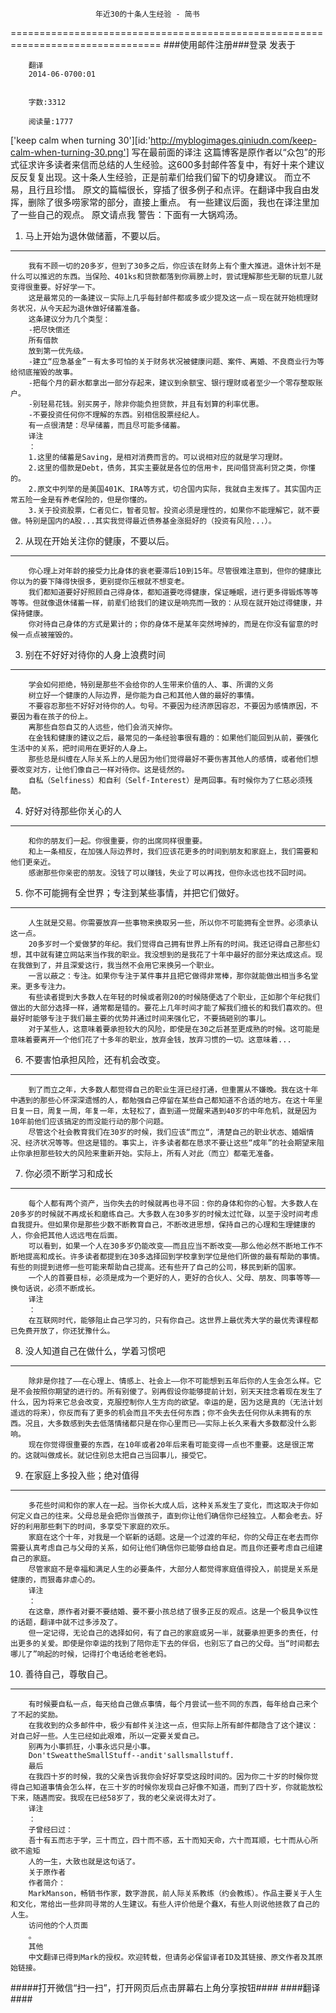                        年近30的十条人生经验 - 简书
================================================================================
###使用邮件注册###登录        发表于


        
        翻译
        2014-06-0700:01


        字数:3312

        阅读量:1777

['keep calm when turning 30'][id:'http://myblogimages.qiniudn.com/keep-calm-when-turning-30.png']
        写在最前面的译注
        这篇博客是原作者以“众包”的形式征求许多读者来信而总结的人生经验。这600多封邮件答复中，有好十来个建议反反复复出现。这十条人生经验，正是前辈们给我们留下的切身建议。
        而立不易，且行且珍惜。
        原文的篇幅很长，穿插了很多例子和点评。在翻译中我自由发挥，删除了很多唠家常的部分，直接上重点。
        有一些建议后面，我也在译注里加了一些自己的观点。
        原文请点我
        警告：下面有一大锅鸡汤。
1. 马上开始为退休做储蓄，不要以后。
--------------------------------------------------------------------------------
        我有不顾一切的20多岁，但到了30多之后，你应该在财务上有个重大推进。退休计划不是什么可以推迟的东西。当保险、401ks和贷款都落到你肩膀上时，尝试理解那些无聊的玩意儿就变得很重要。好好学一下。
        这是最常见的一条建议－实际上几乎每封邮件都或多或少提及这一点－现在就开始梳理财务状况，从今天起为退休做好储蓄准备。
        这条建议分为几个类型：
        -把尽快偿还
        所有借款
        放到第一优先级。
        -建立“应急基金”－有太多可怕的关于财务状况被健康问题、案件、离婚、不良商业行为等给彻底摧毁的故事。
        -把每个月的薪水都拿出一部分存起来，建议到余额宝、银行理财或者至少一个零存整取账户。
        -别轻易花钱。别买房子，除非你能负担贷款，并且有划算的利率优惠。
        -不要投资任何你不理解的东西。别相信股票经纪人。
        有一点很清楚：尽早储蓄，而且尽可能多储蓄。
        译注
        ：
        1.这里的储蓄是Saving，是相对消费而言的。可以说相对应的就是学习理财。
        2.这里的借款是Debt，债务，其实主要就是各位的信用卡，民间借贷高利贷之类，你懂的。
        2.原文中列举的是美国401K、IRA等方式，切合国内实际，我就自主发挥了。其实国内正常五险一金是有养老保险的，但是你懂的。
        3.关于投资股票，仁者见仁，智者见智。投资必须是理性的，如果你不能理解它，就不要做。特别是国内的A股...其实我觉得最近债券基金涨挺好的（投资有风险...）。
2. 从现在开始关注你的健康，不要以后。
--------------------------------------------------------------------------------
        你心理上对年龄的接受力比身体的衰老要滞后10到15年。尽管很难注意到，但你的健康比你以为的要下降得快很多，更别提你压根就不想变老。
        我们都知道要好好照顾自己得身体，都知道要吃得健康，保证睡眠，进行更多得锻炼等等等等。但就像退休储蓄一样，前辈们给我们的建议是响亮而一致的：从现在就开始过得健康，并保持健康。
        你对待自己身体的方式是累计的；你的身体不是某年突然垮掉的，而是在你没有留意的时候一点点被摧毁的。
3. 别在不好好对待你的人身上浪费时间
--------------------------------------------------------------------------------
        学会如何拒绝，特别是那些不会给你的人生带来价值的人、事、所谓的义务
        树立好一个健康的人际边界，是你能为自己和其他人做的最好的事情。
        不要容忍那些不好好对待你的人。句号。不要因为经济原因容忍，不要因为感情原因，不要因为看在孩子的份上。
        离那些自怨自艾的人远些，他们会消灭掉你。
        在金钱和健康的建议之后，最常见的一条经验事很有趣的：如果他们能回到从前，要强化生活中的关系，把时间用在更好的人身上。
        那些总是纠缠在人际关系上的人是因为他们觉得最好不要伤害其他人的感情，或者他们想要改变对方，让他们像自己一样对待你。这是徒然的。
        自私（Selfiness）和自利（Self-Interest）是两回事。有时候你为了仁慈必须残酷。
4. 好好对待那些你关心的人
--------------------------------------------------------------------------------
        和你的朋友们一起。你很重要，你的出席同样很重要。
        和上一条相反，在加强人际边界时，我们应该花更多的时间到朋友和家庭上，我们需要和他们更亲近。
        感谢那些你亲密的朋友。没钱了可以赚钱，失业了可以再找，但你永远也找不回时间。
5. 你不可能拥有全世界；专注到某些事情，并把它们做好。
--------------------------------------------------------------------------------
        人生就是交易。你需要放弃一些事物来换取另一些，所以你不可能拥有全世界。必须承认这一点。
        20多岁时一个爱做梦的年纪。我们觉得自己拥有世界上所有的时间。我还记得自己那些幻想，其中就有建立网站来当作我的职业。我没想到的是我花了十年中最好的部分来达成这点。现在我做到了，并且深爱这行，我当然不会用它来换另一个职业。
        一言以蔽之：专注。如果你专注于某件事并且把它做得非常棒，那你就能做出相当多名堂来。更多专注力。
        有些读者提到大多数人在年轻的时候或者刚20的时候随便选了个职业，正如那个年纪我们做出的大部分选择一样，通常都是错的。要花上几年时间才能了解我们擅长的和我们喜欢的。但最好时能够专注于我们最主要的优势并通过时间来强化它，不要搞砸别的事儿。
        对于某些人，这意味着要承担较大的风险，即使是在30之后甚至更成熟的时候。这可能是意味着要离开一个他们花了十多年的职业，放弃金钱，放弃习惯的一切。这意味着...
6. 不要害怕承担风险，还有机会改变。
--------------------------------------------------------------------------------
        到了而立之年，大多数人都觉得自己的职业生涯已经打通，但重置从不嫌晚。我在这十年中遇到的那些心怀深深遗憾的人，都勉强自己停留在某些自己都知道不合适的地方。在这十年里日复一日，周复一周，年复一年，太轻松了，直到道一觉醒来遇到40岁的中年危机，就是因为10年前他们应该搞定的而没能行动的那个问题。
        尽管这个社会教育我们在30岁的时候，我们应该“而立“，清楚自己的职业状态、婚姻情况、经济状况等等。但这是错的。事实上，许多读者都在恳求不要让这些“成年”的社会期望来阻止你承担那些较大的风险来重新开始。实际上，所有人对此（而立）都毫无准备。
7. 你必须不断学习和成长
--------------------------------------------------------------------------------
        每个人都有两个资产，当你失去的时候就再也寻不回：你的身体和你的心智。大多数人在20多岁的时候就不再成长和磨练自己。大多数人在30多岁的时候太过忙碌，以至于没时间考虑自我提升。但如果你是那些少数不断教育自己，不断改进思想，保持自己的心理和生理健康的人，你会把其他人远远甩在后面。
        可以看到，如果一个人在30多岁仍能改变——而且应当不断改变——那么他必然不断地工作不断地提高和成长。许多读者都提到在30多选择回到学校拿到学位是他们所做的最有帮助的事情。有些的则提到进修一些可能来帮助自己提高。还有些开了自己的公司，移民到新的国家。
        一个人的首要目标，必须是成为一个更好的人，更好的合伙人、父母、朋友、同事等等——换句话说，必须不断成长。
        译注
        ：
        在互联网时代，能够阻止自己学习的，只有你自己。这世界上最优秀大学的最优秀课程都已免费开放了，你还犹豫什么。
8. 没人知道自己在做什么，学着习惯吧
--------------------------------------------------------------------------------
        除非是你挂了——在心理上、情感上、社会上——你不可能想到五年后你的人生会怎么样。它是不会按照你期望的进行的。所有别傻了。别再假设你能够提前计划，别天天挂念着现在发生了什么，因为将来它总会改变，克服控制你人生方向的欲望。幸运的是，因为这是真的（无法计划遥远的将来），你反而有了更多的机会而且不失去任何东西；你不会失去任何你从未拥有的东西。况且，大多数感到失去低落情绪都只是在你心里而已——实际上长久来看大多数都没什么影响。
        现在你觉得很重要的东西，在10年或者20年后来看可能变得一点也不重要。这是很正常的。这就叫做成长。就记住别总太把自己当回事儿，接受它。
9. 在家庭上多投入些；绝对值得
--------------------------------------------------------------------------------
        多花些时间和你的家人在一起。当你长大成人后，这种关系发生了变化，而这取决于你如何定义自己的往来。父母总是会把你当做孩子，直到你让他们确信你已经独立。人都会老去。好好的利用那些剩下的时间，多享受下家庭的欢乐。
        家庭在这个十年，对我是一个崭新的话题。这是一个过渡的年纪，你的父母正在老去而你需要认真考虑自己与父母的关系，如何让他们确信你已能够自给自足。而且你还要考虑自己组建自己的家庭。
        尽管家庭不是幸福和满足人生的必要条件，大部分人都觉得家庭值得投入，前提是关系是健康的，而狠毒非虐心的。
        译注
        ：
        在这章，原作者对要不要结婚、要不要小孩总结了很多正反的观点。这是一个极具争议性的话题，翻译中就不过多涉及了。
        但一定记得，无论自己的选择如何，有了自己的家庭或另一半，就要承担更多的责任，付出更多的关爱。即使是你幸运的找到了陪你走下去的伴侣，也别忘了自己的父母。当“时间都去哪儿了”响起的时候，记得打个电话给老爸老妈。
10. 善待自己，尊敬自己。
--------------------------------------------------------------------------------
        有时候要自私一点，每天给自己做点事情，每个月尝试一些不同的东西，每年给自己来个了不起的奖励。
        在我收到的众多邮件中，极少有邮件关注这一点，但实际上所有邮件都隐含了这个建议：对自己好一些。人生已经如此艰难，所以一定要关爱自己。
        别再为小事抓狂，小事永远只是小事。
        Don'tSweattheSmallStuff--andit'sallsmallstuff.
        最后
        在我四十岁的时候，我的父亲告诉我你会好好享受这段时间的。因为你二十岁的时候你觉得自己知道事情会怎么样，在三十岁的时候你发现自己好像不知道，而到了四十岁，你就能放松下来，随遇而安。我现在已经58岁了，我的老父亲说得太对了。
        译注
        ：
        子曾经曰过：
        吾十有五而志于学，三十而立，四十而不惑，五十而知天命，六十而耳顺，七十而从心所欲不逾矩
        人的一生，大致也就是这句话了。
        关于原作者
        作者简介：
        MarkManson，畅销书作家，数字游民，前人际关系教练（约会教练）。作品主要关于人生和文化，常给出一些非同寻常的人生建议。有些人评价他是个蠢X，有些人则说他拯救了自己的人生。
        访问他的个人页面
        。
        其他
        中文翻译已得到Mark的授权。欢迎转载，但请务必保留译者ID及其链接、原文作者及其原始链接。
#####打开微信“扫一扫”，打开网页后点击屏幕右上角分享按钮####
        ####翻译####
      